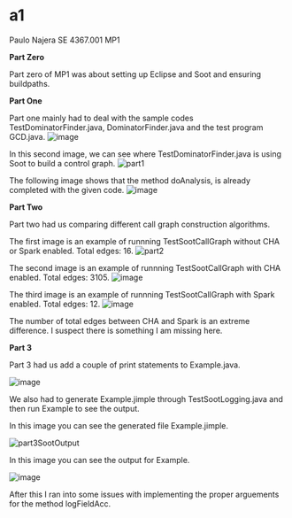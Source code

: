 # a1
Paulo Najera
SE 4367.001
MP1

**Part Zero**

Part zero of MP1 was about setting up Eclipse and Soot and ensuring buildpaths. 



**Part One**

Part one mainly had to deal with the sample codes TestDominatorFinder.java, DominatorFinder.java and the test program GCD.java.
![image](https://user-images.githubusercontent.com/34780150/112222964-3f4b1400-8bf7-11eb-93c4-0757f2fd117b.png)

In this second image, we can see where TestDominatorFinder.java is using Soot to build a control graph.
![part1](https://user-images.githubusercontent.com/34780150/112223053-5d187900-8bf7-11eb-848d-a02b2c7ad943.png)

The following image shows that the method doAnalysis, is already completed with the given code.
![image](https://user-images.githubusercontent.com/34780150/112223529-10816d80-8bf8-11eb-9351-fc375fc74c05.png)



**Part Two**

Part two had us comparing different call graph construction algorithms.

The first image is an example of runnning TestSootCallGraph without CHA or Spark enabled. Total edges: 16.
![part2](https://user-images.githubusercontent.com/34780150/112224977-16784e00-8bfa-11eb-9f24-b5f500a1adc4.png)

The second image is an example of runnning TestSootCallGraph with CHA enabled. Total edges: 3105.
![image](https://user-images.githubusercontent.com/34780150/112225297-8b4b8800-8bfa-11eb-87fc-66965e011bdf.png)

The third image is an example of runnning TestSootCallGraph with Spark enabled. Total edges: 12.
![image](https://user-images.githubusercontent.com/34780150/112225624-0f9e0b00-8bfb-11eb-8d44-d01821ce3e3f.png)

The number of total edges between CHA and Spark is an extreme difference. I suspect there is something I am missing here. 


**Part 3**

Part 3 had us add a couple of print statements to Example.java.

![image](https://user-images.githubusercontent.com/34780150/112249225-61f42180-8c25-11eb-8a40-1599439d3c8d.png)

We also had to generate Example.jimple through TestSootLogging.java and then run Example to see the output.

In this image you can see the generated file Example.jimple.

![part3SootOutput](https://user-images.githubusercontent.com/34780150/112249412-bb5c5080-8c25-11eb-8856-9b700fc63db4.png)

In this image you can see the output for Example.

![image](https://user-images.githubusercontent.com/34780150/112249541-f8284780-8c25-11eb-9e5b-51a6614edb16.png)

After this I ran into some issues with implementing the proper arguements for the method logFieldAcc. 


 



